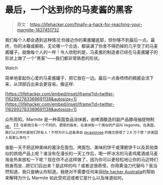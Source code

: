 # 最后，一个达到你的马麦酱的黑客

> 原文：<https://lifehacker.com/finally-a-hack-for-reaching-your-marmite-1837451732>

我们每个人都会遇到这种情况:你接近你的果酱罐底部，但你够不到最后一点。最终，你的冰箱或橱柜，无论哪一个合适，都装满了你舍不得扔掉的几乎空了的马麦酱罐子。就像每个人的一样！令人欣慰的是，马麦酱的制造者已经在马麦酱罐子的形状上做了一个“黑客”——我们都非常熟悉的形状。

Watch

简单地拿起你心爱的马麦酱罐子，把它放在一边。最后一点香喷喷的稠酱会流下来，从顶部舀出来会更容易。像这样:

 [https://lifehacker.com/embed/inset/iframe?id=twitter-1162992783369691138&autosize=1](https://lifehacker.com/embed/inset/iframe?id=twitter-1162992783369691138&autosize=1) 

众所周知，Marmite 是一种英国食品涂抹酱，由啤酒酿造的副产品酵母抽提物制成。[<sup>【1】</sup>](https://en.wikipedia.org/wiki/Marmite#cite_note-1)<sup>在新西兰有一个不同的，更厚的版本，在澳洲有一个类似的产品叫 Vegemite。在美国，我们认识并热爱他们所有人！不然为什么这条来自 [@casioroee](https://twitter.com/casioroee/status/1162992783369691138) 的推文获得了 2.6 万个赞？非美国人有那么多吗？</sup>

谁能一天不把这种美味的酱涂在面包、烤面包、美味的饼干或薄脆饼干以及其他类似的烘焙产品上呢？谁没有在漫长的一天工作后，喝一杯冰冻的马麦鸡尾酒或马麦淘金热来放松一下呢？现在你不必这样做了，因为你可以更轻松地让你的马迈特们侧身而坐...把它们舀出来？是这样的吗？或者这很奇怪，你用黄油刀代替吗？我当然知道，我只是确认你知道。我绝对不需要任何来自[life hacker Australia](https://www.lifehacker.com.au)的帮助来解释为什么 Marmite 如此受欢迎或者它是什么以及味道如何。